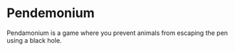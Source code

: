 # Pendemonium
Pendamonium is a game where you prevent animals from escaping the pen using a black hole. 
